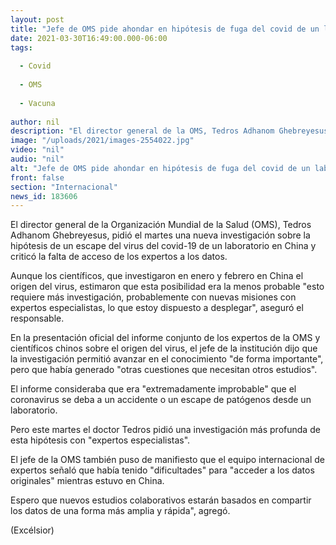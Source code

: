 ```yaml
---
layout: post
title: "Jefe de OMS pide ahondar en hipótesis de fuga del covid de un laboratorio"
date: 2021-03-30T16:49:00.000-06:00
tags:
  
  - Covid
  
  - OMS
  
  - Vacuna
  
author: nil
description: "El director general de la OMS, Tedros Adhanom Ghebreyesus, pide una nueva investigación sobre la hipótesis de un escape del virus del covid-19 de un laboratorio en China"
image: "/uploads/2021/images-2554022.jpg"
video: "nil"
audio: "nil"
alt: "Jefe de OMS pide ahondar en hipótesis de fuga del covid de un laboratorio"
front: false
section: "Internacional"
news_id: 183606
---
```


El director general de la Organización Mundial de la Salud (OMS), Tedros Adhanom Ghebreyesus, pidió el martes una nueva investigación sobre la hipótesis de un escape del virus del covid-19 de un laboratorio en China y criticó la falta de acceso de los expertos a los datos.

Aunque los científicos, que investigaron en enero y febrero en China el origen del virus, estimaron que esta posibilidad era la menos probable "esto requiere más investigación, probablemente con nuevas misiones con expertos especialistas, lo que estoy dispuesto a desplegar", aseguró el responsable.

En la presentación oficial del informe conjunto de los expertos de la OMS y científicos chinos sobre el origen del virus, el jefe de la institución dijo que la investigación permitió avanzar en el conocimiento "de forma importante", pero que había generado "otras cuestiones que necesitan otros estudios".

El informe consideraba que era "extremadamente improbable" que el coronavirus se deba a un accidente o un escape de patógenos desde un laboratorio.

Pero este martes el doctor Tedros pidió una investigación más profunda de esta hipótesis con "expertos especialistas".

El jefe de la OMS también puso de manifiesto que el equipo internacional de expertos señaló que había tenido "dificultades" para "acceder a los datos originales" mientras estuvo en China.

Espero que nuevos estudios colaborativos estarán basados en compartir los datos de una forma más amplia y rápida", agregó.

(Excélsior)